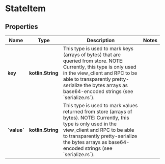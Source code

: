 
# StateItem

## Properties
| Name | Type | Description | Notes |
| ------------ | ------------- | ------------- | ------------- |
| **key** | **kotlin.String** | This type is used to mark keys (arrays of bytes) that are queried from store.  NOTE: Currently, this type is only used in the view_client and RPC to be able to transparently pretty-serialize the bytes arrays as base64-encoded strings (see &#x60;serialize.rs&#x60;). |  |
| **&#x60;value&#x60;** | **kotlin.String** | This type is used to mark values returned from store (arrays of bytes).  NOTE: Currently, this type is only used in the view_client and RPC to be able to transparently pretty-serialize the bytes arrays as base64-encoded strings (see &#x60;serialize.rs&#x60;). |  |



